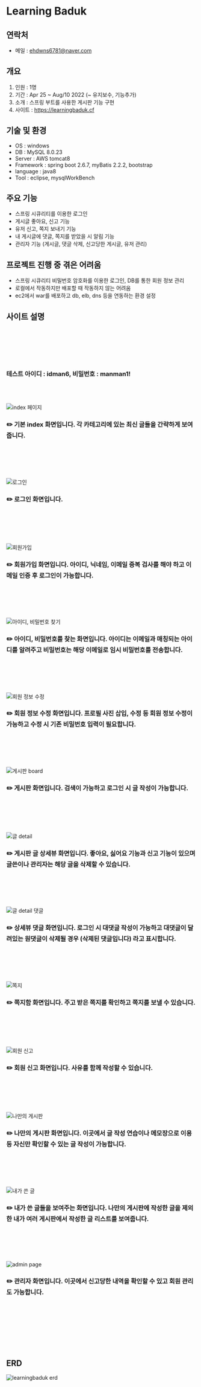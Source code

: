 # Learning Baduk

## 연락처
- 메일 : ehdwns6781@naver.com

## 개요
1. 인원 : 1명
2. 기간 : Apr 25 ~ Aug/10 2022 (~ 유지보수, 기능추가)
3. 소개 : 스프링 부트를 사용한 게시판 기능 구현
4. 사이트 : https://learningbaduk.cf

## 기술 및 환경
- OS : windows
- DB : MySQL 8.0.23
- Server : AWS tomcat8
- Framework : spring boot 2.6.7, myBatis 2.2.2, bootstrap
- language : java8
- Tool : eclipse, mysqlWorkBench

## 주요 기능
- 스프링 시큐리티를 이용한 로그인
- 게시글 좋아요, 신고 기능
- 유저 신고, 쪽지 보내기 기능
- 내 게시글에 댓글, 쪽지를 받았을 시 알림 기능
- 관리자 기능 (게시글, 댓글 삭제, 신고당한 게시글, 유저 관리)

## 프로젝트 진행 중 겪은 어려움
- 스프링 시큐리티 비밀번호 암호화를 이용한 로그인, DB를 통한 회원 정보 관리
- 로컬에서 작동하지만 배포할 때 작동하지 않는 어려움
- ec2에서 war를 배포하고 db, elb, dns 등을 연동하는 환경 설정

## 사이트 설명
<br/><br/><br/><br/><br/>
### 테스트 아이디 : idman6, 비밀번호 : manman1!
<br/><br/><br/>
![index 페이지](https://user-images.githubusercontent.com/66861741/208291845-859aa0fa-92c2-413f-bdd8-1be53b3ff7b1.PNG)
### ✏️ 기본 index 화면입니다. 각 카테고리에 있는 최신 글들을 간략하게 보여줍니다.
<br/><br/><br/><br/><br/>
![로그인](https://user-images.githubusercontent.com/66861741/208292022-34804f7e-1426-44c8-944d-6e2717081ba4.PNG)
### ✏️ 로그인 화면입니다.
<br/><br/><br/><br/><br/>
![회원가입](https://user-images.githubusercontent.com/66861741/208292044-89bfc7d2-873b-4021-b253-c2e17b3d7408.PNG)
### ✏️ 회원가입 화면입니다. 아이디, 닉네임, 이메일 중복 검사를 해야 하고 이메일 인증 후 로그인이 가능합니다.
<br/><br/><br/><br/><br/>
![아이디, 비밀번호 찾기](https://user-images.githubusercontent.com/66861741/208292198-e006e487-c718-4afc-ba12-c926309f8b78.PNG)
### ✏️ 아이디, 비밀번호를 찾는 화면입니다. 아이디는 이메일과 매칭되는 아이디를 알려주고 비밀번호는 해당 이메일로 임시 비밀번호를 전송합니다.
<br/><br/><br/><br/><br/>
![회원 정보 수정](https://user-images.githubusercontent.com/66861741/208292339-ae4da742-8724-464b-867e-bdc219596ea4.PNG)
### ✏️ 회원 정보 수정 화면입니다. 프로필 사진 삽입, 수정 등 회원 정보 수정이 가능하고 수정 시 기존 비밀번호 입력이 필요합니다.
<br/><br/><br/><br/><br/>
![게시판 board](https://user-images.githubusercontent.com/66861741/208292243-6814744d-5e77-47a2-a2a9-a8e5855746ff.PNG)
### ✏️ 게시판 화면입니다. 검색이 가능하고 로그인 시 글 작성이 가능합니다.
<br/><br/><br/><br/><br/>
![글 detail](https://user-images.githubusercontent.com/66861741/208292268-3d7d6066-0f98-4317-a3ac-c710c5e22487.PNG)
### ✏️ 게시판 글 상세뷰 화면입니다. 좋아요, 싫어요 기능과 신고 기능이 있으며 글쓴이나 관리자는 해당 글을 삭제할 수 있습니다.
<br/><br/><br/><br/><br/>
![글 detail 댓글](https://user-images.githubusercontent.com/66861741/208292312-db65d85a-f3c3-4e3c-a28b-16ee0b86bfb1.PNG)
### ✏️ 상세뷰 댓글 화면입니다. 로그인 시 대댓글 작성이 가능하고 대댓글이 달려있는 원댓글이 삭제될 경우 (삭제된 댓글입니다) 라고 표시합니다.
<br/><br/><br/><br/><br/>
![쪽지](https://user-images.githubusercontent.com/66861741/208292375-7e15703d-2129-4a7f-895d-240adf04c82e.PNG)   
### ✏️ 쪽지함 화면입니다. 주고 받은 쪽지를 확인하고 쪽지를 보낼 수 있습니다.
<br/><br/><br/><br/><br/>
![회원 신고](https://user-images.githubusercontent.com/66861741/208292387-ad856f2c-2114-48f5-a4c3-4a9a14d54cd0.PNG)   
### ✏️ 회원 신고 화면입니다. 사유를 함께 작성할 수 있습니다.
<br/><br/><br/><br/><br/>
![나만의 게시판](https://user-images.githubusercontent.com/66861741/208292404-3ad14400-afb4-4c22-bab7-5dc4a8f24d32.PNG)
### ✏️ 나만의 게시판 화면입니다. 이곳에서 글 작성 연습이나 메모장으로 이용 등 자신만 확인할 수 있는 글 작성이 가능합니다.
<br/><br/><br/><br/><br/>
![내가 쓴 글](https://user-images.githubusercontent.com/66861741/208292399-c8225153-e268-4a8b-b25f-b9c731a22038.PNG)
### ✏️ 내가 쓴 글들을 보여주는 화면입니다. 나만의 게시판에 작성한 글을 제외한 내가 여러 게시판에서 작성한 글 리스트를 보여줍니다.
<br/><br/><br/><br/><br/>
![admin page](https://user-images.githubusercontent.com/66861741/208292434-3a022973-9312-4e4a-91e6-a66e4382c760.PNG)
### ✏️ 관리자 화면입니다. 이곳에서 신고당한 내역을 확인할 수 있고 회원 관리도 가능합니다.
<br/><br/><br/><br/><br/><br/><br/>

## ERD
![learningbaduk erd](https://user-images.githubusercontent.com/66861741/213089523-2e5e0ffc-a6c5-4f6d-9fbe-a85841d88af4.png)
